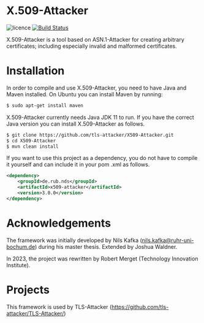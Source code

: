 # X.509-Attacker

![licence](https://img.shields.io/badge/License-Apachev2-brightgreen.svg)
[![Build Status](http://hydrogen.cloud.nds.rub.de/buildStatus/icon.svg?job=X509-Attacker)](http://hydrogen.cloud.nds.rub.de/job/X509-Attacker/)

X.509-Attacker is a tool based on ASN.1-Attacker for creating arbitrary certificates; including especially invalid and
malformed certificates.

# Installation

In order to compile and use X.509-Attacker, you need to have Java and Maven installed. On Ubuntu you can install Maven by
running:

```bash
$ sudo apt-get install maven
```

X.509-Attacker currently needs Java JDK 11 to run. If you have the correct Java version you can install
X.509-Attacker as follows.

```bash
$ git clone https://github.com/tls-attacker/X509-Attacker.git
$ cd X509-Attacker
$ mvn clean install
```

If you want to use this project as a dependency, you do not have to compile it yourself and can include it in your pom
.xml as follows.

```xml
<dependency>
    <groupId>de.rub.nds</groupId>
    <artifactId>x509-attacker</artifactId>
    <version>3.0.0</version>
</dependency>
```

# Acknowledgements

The framework was initially developed by Nils Kafka (nils.kafka@ruhr-uni-bochum.de) during his master thesis.
Extended by Joshua Waldner.

In 2023, the project was rewritten by Robert Merget (Technology Innovation Institute).

# Projects

This framework is used by TLS-Attacker (https://github.com/tls-attacker/TLS-Attacker/)
